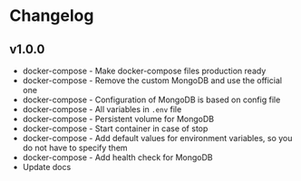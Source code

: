 # Changelog

## v1.0.0

* docker-compose - Make docker-compose files production ready
* docker-compose - Remove the custom MongoDB and use the official one
* docker-compose - Configuration of MongoDB is based on config file
* docker-compose - All variables in `.env` file
* docker-compose - Persistent volume for MongoDB
* docker-compose - Start container in case of stop
* docker-compose - Add default values for environment variables, so you do not have to specify them
* docker-compose - Add health check for MongoDB
* Update docs
